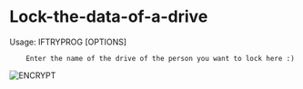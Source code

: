 # Lock-the-data-of-a-drive
Usage: IFTRYPROG [OPTIONS]

        Enter the name of the drive of the person you want to lock here :)
        

![ENCRYPT](https://user-images.githubusercontent.com/90372523/132697851-86044493-0c13-4eab-a4ea-dce1e630cf52.PNG)
